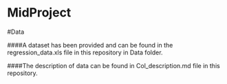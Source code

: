 # MidProject

#Data

####A dataset has been provided and can be found in the regression_data.xls file in this repository in Data folder.

####The description of data can be found in Col_description.md file in this repository. 

